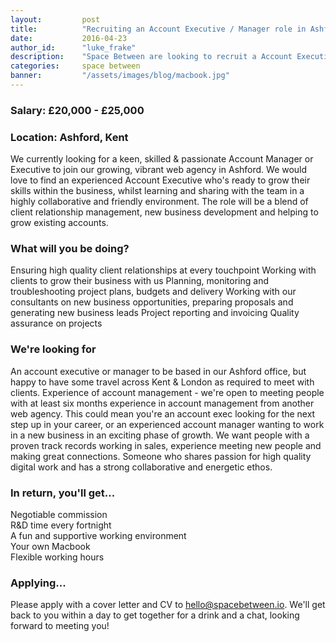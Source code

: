 ```yaml
---
layout:         post
title:          "Recruiting an Account Executive / Manager role in Ashford"
date:           2016-04-23
author_id:      "luke_frake"
description:    "Space Between are looking to recruit a Account Executive / Manger to join their growing team in Ashford, Kent"
categories:     space between
banner:         "/assets/images/blog/macbook.jpg"
---
```


### Salary: £20,000 - £25,000

### Location: Ashford, Kent

We currently looking for a keen, skilled & passionate Account Manager or Executive to join our growing, vibrant web agency in Ashford.
We would love to find an experienced Account Executive who's ready to grow their skills within the business, whilst learning and sharing with the team in a highly collaborative and friendly environment. The role will be a blend of client relationship management, new business development and helping to grow existing accounts. 

### What will you be doing?
Ensuring high quality client relationships at every touchpoint
Working with clients to grow their business with us
Planning, monitoring and troubleshooting project plans, budgets and delivery
Working with our consultants on new business opportunities, preparing proposals and generating new business leads
Project reporting and invoicing
Quality assurance on projects 

### We're looking for
An account executive or manager to be based in our Ashford office, but happy to have some travel across Kent & London as required to meet with clients.
Experience of account management - we're open to meeting people with at least six months experience in account management from another web agency. This could mean you're an account exec looking for the next step up in your career, or an experienced account manager wanting to work in a new business in an exciting phase of growth.
We want people with a proven track records working in sales, experience meeting new people and making great connections.
Someone who shares passion for high quality digital work and has a strong collaborative and energetic ethos.


### In return, you'll get...
Negotiable commission<br/>
R&D time every fortnight<br/>
A fun and supportive working environment<br/>
Your own Macbook<br/>
Flexible working hours<br/>

### Applying...
Please apply with a cover letter and CV to <a href="mailto:hello@spacebetween.io">hello@spacebetween.io</a>.
We'll get back to you within a day to get together for a drink and a chat, looking forward to meeting you!